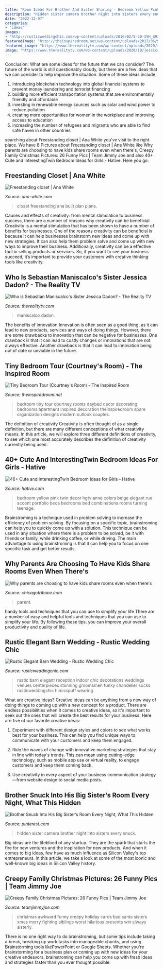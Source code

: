 ```yaml
---
title: "Room Ideas For Brother And Sister Sharing - Bedroom Yellow Pink Twin Decor Hgtv Anne Colors Beige Elegant Rue Accent Portfolio Beds Bedrooms Bed Combinations Rooms Turning Teenage"
description: "Hidden sister camera brother night into sisters every snuck"
date: "2022-12-07"
categories:
- "ideas"
images:
- "http://rusticweddingchic.com/wp-content/uploads/2016/02/5-20-IVH_8933-590x885.jpg"
featuredImage: "http://theinspiredroom.net/wp-content/uploads/2017/06/Small-Bedroom-with-Daybed-Courtney-from-The-Inspired-Room.jpg"
featured_image: "https://www.therealitytv.com/wp-content/uploads/2020/10/jessica-sebastian-maniscalco-family-food-italy.jpg"
image: "https://www.therealitytv.com/wp-content/uploads/2020/10/jessica-sebastian-maniscalco-family-food-italy.jpg"
---
```



Conclusion: What are some ideas for the future that we can consider?
The future of the world is still questionably cloudy, but there are a few ideas that we can consider to help improve the situation. Some of these ideas include: 
1. Introducing blockchain technology into global financial systems to prevent money laundering and terrorist financing 
2. building more efficient transportation systems that are environmentally friendly and affordable 
3. investing in renewable energy sources such as solar and wind power to reduce pollution 
4. creating more opportunities for women in the workplace and improving access to education 
5. increasing the number of refugees and migrants who are able to find safe haven in other countries 

	

		
searching about Freestanding closet | Ana White you've visit to the right place. We have 8 Pictures about Freestanding closet | Ana White like Why parents are choosing to have kids share rooms even when there&#039;s, Creepy Family Christmas Pictures: 26 Funny Pics | Team Jimmy Joe and also 40+ Cute and InterestingTwin Bedroom Ideas for Girls - Hative. Here you go:
		
    
## Freestanding Closet | Ana White

<img loading=lazy src="https://ana-white.com/sites/default/files/0B398E62-4502-4D23-8E95-E16CAE908799.jpeg" onerror="this.onerror=null;this.src='https://tse2.mm.bing.net/th?id=OIP.irMN6p2Jx1KzXrovoe7NdwHaKE&amp;pid=15.1';" alt="Freestanding closet | Ana White">

_Source: ana-white.com_

>closet freestanding ana built plan plans. 

	

Causes and effects of creativity: from mental stimulation to business success, there are a number of reasons why creativity can be beneficial.
Creativity is a mental stimulation that has been shown to have a number of benefits for businesses. One of the reasons creativity can be beneficial is because it can help businesses brainstorm new ideas and come up with new strategies. It can also help them problem solve and come up with new ways to improve their business. Additionally, creativity can be a effective tool in selling products or services. So, if you want to see your business succeed, it’s important to provide your customers with creative thinking tools like creativity.

    
## Who Is Sebastian Maniscalco&#039;s Sister Jessica Dadon? - The Reality TV

<img loading=lazy src="https://www.therealitytv.com/wp-content/uploads/2020/10/jessica-sebastian-maniscalco-family-food-italy.jpg" onerror="this.onerror=null;this.src='https://tse3.mm.bing.net/th?id=OIP.3uuGAXv06qLwP0-oFBr4qQHaFj&amp;pid=15.1';" alt="Who is Sebastian Maniscalco&#039;s Sister Jessica Dadon? - The Reality TV">

_Source: therealitytv.com_

>maniscalco dadon. 

	

The benefits of innovation
Innovation is often seen as a good thing, as it can lead to new products, services and ways of doing things. However, there are some drawbacks to innovation that can be negative for businesses. One drawback is that it can lead to costly changes or innovations that are not always effective. Another drawback is that it can lead to innovation being out of date or unviable in the future.

    
## Tiny Bedroom Tour (Courtney&#039;s Room) - The Inspired Room

<img loading=lazy src="http://theinspiredroom.net/wp-content/uploads/2017/06/Small-Bedroom-with-Daybed-Courtney-from-The-Inspired-Room.jpg" onerror="this.onerror=null;this.src='https://tse4.mm.bing.net/th?id=OIP.Lm3yNWht3n931w4o6knTxAHaLH&amp;pid=15.1';" alt="Tiny Bedroom Tour (Courtney&#039;s Room) - The Inspired Room">

_Source: theinspiredroom.net_

>bedroom tiny tour courtney rooms daybed decor decorating bedrooms apartment inspired decoration theinspiredroom spare organization designs modern outlook couples. 

	

The definition of creativity
Creativity is often thought of as a single definition, but there are many different conceptions of what creativity means. In this article, we will explore three different definitions of creativity, to see which one most accurately describes the definition of creativity currently being used.

    
## 40+ Cute And InterestingTwin Bedroom Ideas For Girls - Hative

<img loading=lazy src="https://hative.com/wp-content/uploads/2015/06/twin-bedroom-ideas-for-girls/11-twin-bedroom-ideas-for-girls.jpg" onerror="this.onerror=null;this.src='https://tse2.mm.bing.net/th?id=OIP.JJHWss2XjjvFp7iuYUKdDQHaJ4&amp;pid=15.1';" alt="40+ Cute and InterestingTwin Bedroom Ideas for Girls - Hative">

_Source: hative.com_

>bedroom yellow pink twin decor hgtv anne colors beige elegant rue accent portfolio beds bedrooms bed combinations rooms turning teenage. 

	

Brainstroming is a technique used in problem solving to increase the efficiency of problem solving. By focusing on a specific topic, brainstroming can help you to quickly come up with a solution. This technique can be used in any situation where there is a problem to be solved, be it with friends or family, while drinking coffee, or while driving. The main advantage to using brainstroming is that it can help you to focus on one specific task and get better results.

    
## Why Parents Are Choosing To Have Kids Share Rooms Even When There&#039;s

<img loading=lazy src="http://www.trbimg.com/img-573e3f4e/turbine/sc-shared-rooms-family-0524-20160522" onerror="this.onerror=null;this.src='https://tse1.mm.bing.net/th?id=OIP.ksGbBw3rJIezFqnaUCitrwHaE7&amp;pid=15.1';" alt="Why parents are choosing to have kids share rooms even when there&#039;s">

_Source: chicagotribune.com_

>parent. 

	

handy tools and techniques that you can use to simplify your life
There are a number of easy and helpful tools and techniques that you can use to simplify your life. By following these tips, you can improve your overall productivity and quality of life.

    
## Rustic Elegant Barn Wedding - Rustic Wedding Chic

<img loading=lazy src="http://rusticweddingchic.com/wp-content/uploads/2016/02/5-20-IVH_8933-590x885.jpg" onerror="this.onerror=null;this.src='https://tse1.mm.bing.net/th?id=OIP.KZbVG9edg6mFq0vepRvIOgHaLH&amp;pid=15.1';" alt="Rustic Elegant Barn Wedding - Rustic Wedding Chic">

_Source: rusticweddingchic.com_

>rustic barn elegant reception indoor chic decorations weddings venues centerpieces stunning groomsmen funky chandelier socks rusticweddingchic himisspuff wearing. 

	

What are creative ideas?
Creative ideas can be anything from a new way of doing things to coming up with a new concept for a product. There are endless possibilities when it comes to creative ideas, so it's important to seek out the ones that will create the best results for your business. Here are five of our favorite creative ideas: 
1. Experiment with different design styles and colors to see what works best for your business. This can help you find unique ways to communicate with your customers and keep them engaged.

2. Ride the waves of change with innovative marketing strategies that stay in line with today's trends. This can mean using cutting-edge technology, such as mobile app use or virtual reality, to engage customers and keep them coming back. 

3. Use creativity in every aspect of your business communication strategy—from website design to social media posts.

    
## Brother Snuck Into His Big Sister’s Room Every Night, What This Hidden

<img loading=lazy src="https://i.pinimg.com/736x/24/e5/82/24e5829545ee0124379a06605788843f--sister-room-hidden-camera.jpg" onerror="this.onerror=null;this.src='https://tse2.mm.bing.net/th?id=OIP.oyeoU5bbybCPoag4v60HEwHaD3&amp;pid=15.1';" alt="Brother Snuck Into His Big Sister’s Room Every Night, What This Hidden">

_Source: pinterest.com_

>hidden sister camera brother night into sisters every snuck. 

	

Big ideas are the lifeblood of any startup. They are the spark that starts the fire for new ventures and the inspiration for new products. And when it comes to big ideas, few have as much influence as Silicon Valley's top entrepreneurs. In this article, we take a look at some of the most iconic and well-known big ideas in Silicon Valley history.

    
## Creepy Family Christmas Pictures: 26 Funny Pics | Team Jimmy Joe

<img loading=lazy src="http://www.teamjimmyjoe.com/wp-content/uploads/2013/11/1682111-poster-1280-1-awkward-family-photos-christmas-style.jpg" onerror="this.onerror=null;this.src='https://tse3.mm.bing.net/th?id=OIP.tJi8x64ggJL7-SQ1V3sG8gHaGc&amp;pid=15.1';" alt="Creepy Family Christmas Pictures: 26 Funny Pics | Team Jimmy Joe">

_Source: teamjimmyjoe.com_

>christmas awkward funny creepy holiday cards bad santa sisters xmas merry fighting siblings worst hilarious presents win always sisterly. 

	

There is no one right way to do brainstroming, but some tips include taking a break, breaking up work tasks into manageable chunks, and using Brainstorming tools likePowerPoint or Google Sheets. Whether you're brainstorming for a business plan or coming up with new ideas for your creative endeavors, brainstroming can help you come up with fresh ideas and strategies faster than you ever thought possible.

